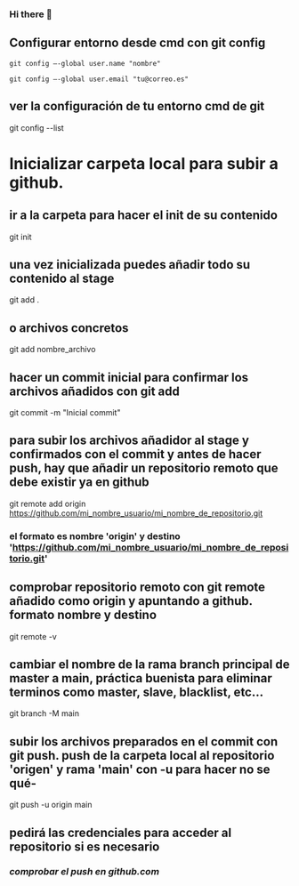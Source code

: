 ### Hi there 👋

<!--
**pitjim/pitjim** is a ✨ _special_ ✨ repository because its `README.md` (this file) appears on your GitHub profile.

Here are some ideas to get you started:

- 🔭 I’m currently working on ...
- 🌱 I’m currently learning ...
- 👯 I’m looking to collaborate on ...
- 🤔 I’m looking for help with ...
- 💬 Ask me about ...
- 📫 How to reach me: ...
- 😄 Pronouns: ...
- ⚡ Fun fact: ...

-->
## Configurar entorno desde cmd con git config
```
git config –-global user.name "nombre"

git config –-global user.email "tu@correo.es"
```

## ver la configuración de tu entorno cmd de git
git config --list

# Inicializar carpeta local para subir a github.
## ir a la carpeta para hacer el init de su contenido
git init
## una vez inicializada puedes añadir todo su contenido al stage
git add .
##  o archivos concretos
git add nombre_archivo
## hacer un commit inicial para confirmar los archivos añadidos con git add 
git commit -m "Inicial commit"
## para subir los archivos añadidor al stage y confirmados con el commit y antes de hacer push, hay que añadir un repositorio remoto que debe existir ya en github
git remote add origin https://github.com/mi_nombre_usuario/mi_nombre_de_repositorio.git
### el formato es nombre 'origin' y destino 'https://github.com/mi_nombre_usuario/mi_nombre_de_repositorio.git'
## comprobar repositorio remoto con git remote añadido como origin y apuntando a github. formato nombre y destino
git remote -v
## cambiar el nombre de la rama branch principal de master a main, práctica buenista para eliminar terminos como master, slave, blacklist, etc...
git branch -M main
## subir los archivos preparados en el commit con git push. push de la carpeta local al repositorio 'origen' y rama 'main' con -u para hacer no se qué-
git push -u origin main
## pedirá las credenciales para acceder al repositorio si es necesario
### _comprobar el push en github.com_

